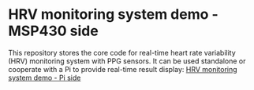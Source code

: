 # HRV monitoring system demo - MSP430 side

This repository stores the core code for real-time heart rate variability (HRV) monitoring system with PPG sensors. It can be used standalone or cooperate with a Pi to provide real-time result display: [HRV monitoring system demo - Pi side](https://github.com/jingye-xu/HRV_Monitor_System_Demo_Pi)

